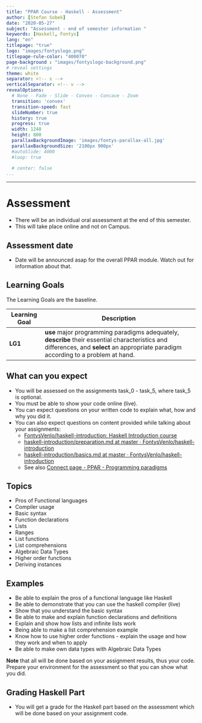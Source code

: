 ```yaml
---
title: "PPAR Course - Haskell - Assessment"
author: [Stefan Sobek]
date: "2020-05-27"
subject: "Assessment - end of semester information "
keywords: [Haskell, Fontys]
lang: "en"
titlepage: "true"
logo: "images/fontyslogo.png"
titlepage-rule-color: "400070"
page-background : "images/fontyslogo-background.png"
# reveal settings
theme: white
separator: <!-- s -->
verticalSeparator: <!-- v -->
revealOptions:
  # None - Fade - Slide - Convex - Concave - Zoom
  transition: 'convex'
  transition-speed: fast
  slideNumber: true
  history: true
  progress: true
  width: 1248
  height: 800
  parallaxBackgroundImage: 'images/fontys-parallax-all.jpg'
  parallaxBackgroundSize: '2100px 900px'
  #autoSlide: 4000
  #loop: true

  # center: false
...
```

---

<!-- .slide: data-background="images/fontyslogo-background.png" -->

# Assessment

- There will be an individual oral assessment at the end of this semester.<!-- .element: class="fragment" -->
- This will take place online and not on Campus.  <!-- .element: class="fragment" -->


<!-- s -->

## Assessment date

- Date will be announced asap for the overall PPAR module. Watch out for information about that. 

<!-- s -->

## Learning Goals

The Learning Goals are the baseline. 

Learning Goal | Description
--- | ---
**LG1**| **use** major programming paradigms adequately, **describe** their essential characteristics and differences, and **select** an appropriate paradigm according to a problem at hand.

<!-- s -->

## What can you expect

- You will be assessed on the assignments task_0 - task_5, where task_5 is optional.<!-- .element: class="fragment" -->
- You must be able to show your code online (live).<!-- .element: class="fragment" -->
- You can expect questions on your written code to explain what, how and why you did it.<!-- .element: class="fragment" -->
- You can also expect questions on content provided while talking about your assignments:<!-- .element: class="fragment" -->
  - [FontysVenlo/haskell-introduction: Haskell Introduction course](https://github.com/FontysVenlo/haskell-introduction/tree/master)<!-- .element: class="fragment" -->
  - [haskell-introduction/preparation.md at master · FontysVenlo/haskell-introduction](https://github.com/FontysVenlo/haskell-introduction/blob/master/preparation.md)<!-- .element: class="fragment" -->
  - [haskell-introduction/basics.md at master · FontysVenlo/haskell-introduction](https://github.com/FontysVenlo/haskell-introduction/blob/master/basics.md)<!-- .element: class="fragment" -->
  - See also [Connect page - PPAR - Programming paradigms](https://connect.fontys.nl/instituten/fhtenl_studies/studies/INF/PPAR/SitePages/Home.aspx#InplviewHashadf334ba-ad00-4d00-8446-a4aec0f80ebe=WebPartID%3D%7BCC1140B1--B99A--4119--869E--DA6B49B40158%7D-FilterField1%3DTeachingYear-FilterValue1%3D2019%2F2020)<!-- .element: class="fragment" -->

<!-- s -->

## Topics 

- Pros of Functional languages<!-- .element: class="fragment" -->
- Compiler usage<!-- .element: class="fragment" -->
- Basic syntax<!-- .element: class="fragment" -->
- Function declarations<!-- .element: class="fragment" -->
- Lists<!-- .element: class="fragment" -->
- Ranges<!-- .element: class="fragment" -->
- List functions<!-- .element: class="fragment" -->
- List comprehensions<!-- .element: class="fragment" -->
- Algebraic Data Types<!-- .element: class="fragment" -->
- Higher order functions<!-- .element: class="fragment" -->
- Deriving instances<!-- .element: class="fragment" -->

<!-- s -->

## Examples

- Be able to explain the pros of a functional language like Haskell<!-- .element: class="fragment" -->
- Be able to demonstrate that you can use the haskell compiler (live)<!-- .element: class="fragment" -->
- Show that you understand the basic syntax<!-- .element: class="fragment" -->
- Be able to make and explain function declarations and definitions<!-- .element: class="fragment" -->
- Explain and show how lists and infinite lists work<!-- .element: class="fragment" -->
- Being able to make a list comprehension example<!-- .element: class="fragment" -->
- Know how to use higher order functions - explain the usage and how they work and when to apply<!-- .element: class="fragment" -->
- Be able to make own data types with Algebraic Data Types<!-- .element: class="fragment" -->

**Note** that all will be done based on your assignment results, thus your code. Prepare your environment for the assessment so that you can show what you did. 

<!-- s -->

## Grading Haskell Part

- You will get a grade for the Haskell part based on the assessment which will be done based on your assignment code.

